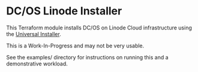 # DC/OS Linode Installer

This Terraform module installs DC/OS on Linode Cloud infrastructure using the [Universal Installer](https://registry.terraform.io/modules/dcos-terraform/dcos-core/template/).

This is a Work-In-Progress and may not be very usable.

See the examples/ directory for instructions on running this and a demonstrative workload.
